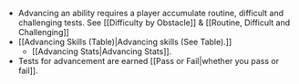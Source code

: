 - Advancing an ability requires a player accumulate routine, difficult and challenging tests. See [[Difficulty by Obstacle]] & [[Routine, Difficult and Challenging]]
- [[Advancing Skills (Table)|Advancing skills (See Table).]]
	- [[Advancing Stats|Advancing Stats]].
- Tests for advancement are earned [[Pass or Fail|whether you pass or fail]].
